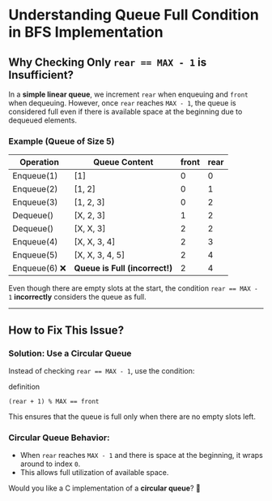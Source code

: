 # Understanding Queue Full Condition in BFS Implementation

## Why Checking Only `rear == MAX - 1` is Insufficient?
In a **simple linear queue**, we increment `rear` when enqueuing and `front` when dequeuing. However, once `rear` reaches `MAX - 1`, the queue is considered full even if there is available space at the beginning due to dequeued elements.

### Example (Queue of Size 5)

| Operation  | Queue Content  | front | rear |
|------------|--------------|-------|------|
| Enqueue(1) | [1]          | 0     | 0    |
| Enqueue(2) | [1, 2]       | 0     | 1    |
| Enqueue(3) | [1, 2, 3]    | 0     | 2    |
| Dequeue()  | [X, 2, 3]    | 1     | 2    |
| Dequeue()  | [X, X, 3]    | 2     | 2    |
| Enqueue(4) | [X, X, 3, 4] | 2     | 3    |
| Enqueue(5) | [X, X, 3, 4, 5] | 2  | 4    |
| Enqueue(6) ❌ | **Queue is Full (incorrect!)** | 2 | 4 |

Even though there are empty slots at the start, the condition `rear == MAX - 1` **incorrectly** considers the queue as full.

---

## How to Fix This Issue?
### Solution: **Use a Circular Queue**
Instead of checking `rear == MAX - 1`, use the condition:

definition
```
(rear + 1) % MAX == front
```

This ensures that the queue is full only when there are no empty slots left.

### Circular Queue Behavior:
- When `rear` reaches `MAX - 1` and there is space at the beginning, it wraps around to index `0`.
- This allows full utilization of available space.

Would you like a C implementation of a **circular queue**? 🚀

